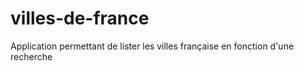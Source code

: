 # villes-de-france
Application permettant de lister les villes française en fonction d'une recherche

